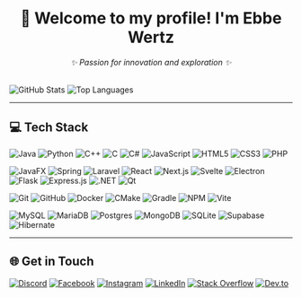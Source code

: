 <h1 align="center">
  👋 Welcome to my profile! I'm Ebbe Wertz
</h1>

<p align="center"><em>✨ Passion for innovation and exploration ✨</em></p>

<br/>

<img src="https://github-readme-stats.vercel.app/api?username=EbbeWertz&include_all_commits=true&count_private=true&show_icons=true&line_height=20&title_color=2B5BBD&icon_color=1124BB&text_color=A1A1A1&bg_color=0,000000,130F40" alt="GitHub Stats"/>
<img src="https://github-readme-stats.vercel.app/api/top-langs?username=EbbeWertz&show_icons=true&locale=en&layout=compact&theme=chartreuse-dark" alt="Top Languages"/>

---

## 💻 Tech Stack

![Java](https://img.shields.io/badge/Java-0B1120?style=flat&logo=openjdk&logoColor=white)
![Python](https://img.shields.io/badge/Python-132043?style=flat&logo=python&logoColor=white)
![C++](https://img.shields.io/badge/C++-1C2D5A?style=flat&logo=c%2B%2B&logoColor=white)
![C](https://img.shields.io/badge/C-22386F?style=flat&logo=c&logoColor=white)
![C#](https://img.shields.io/badge/C%23-26407F?style=flat&logo=csharp&logoColor=white)
![JavaScript](https://img.shields.io/badge/JavaScript-2A4990?style=flat&logo=javascript&logoColor=white)
![HTML5](https://img.shields.io/badge/HTML5-2D519F?style=flat&logo=html5&logoColor=white)
![CSS3](https://img.shields.io/badge/CSS3-3059AD?style=flat&logo=css3&logoColor=white)
![PHP](https://img.shields.io/badge/PHP-3361BA?style=flat&logo=php&logoColor=white)


![JavaFX](https://img.shields.io/badge/JavaFX-0F1F1A?style=flat&logo=java&logoColor=white)
![Spring](https://img.shields.io/badge/Spring-10322B?style=flat&logo=spring&logoColor=white)
![Laravel](https://img.shields.io/badge/Laravel-124035?style=flat&logo=laravel&logoColor=white)
![React](https://img.shields.io/badge/React-155043?style=flat&logo=react&logoColor=white)
![Next.js](https://img.shields.io/badge/Next.js-175E4D?style=flat&logo=next.js&logoColor=white)
![Svelte](https://img.shields.io/badge/Svelte-186A57?style=flat&logo=svelte&logoColor=white)
![Electron](https://img.shields.io/badge/Electron-197662?style=flat&logo=electron&logoColor=white)
![Flask](https://img.shields.io/badge/Flask-1B8370?style=flat&logo=flask&logoColor=white)
![Express.js](https://img.shields.io/badge/Express.js-1D907B?style=flat&logo=express&logoColor=white)
![.NET](https://img.shields.io/badge/.NET-1F9C86?style=flat&logo=dotnet&logoColor=white)
![Qt](https://img.shields.io/badge/Qt-22A892?style=flat&logo=qt&logoColor=white)


![Git](https://img.shields.io/badge/Git-0F2015?style=flat&logo=git&logoColor=white)
![GitHub](https://img.shields.io/badge/GitHub-10311E?style=flat&logo=github&logoColor=white)
![Docker](https://img.shields.io/badge/Docker-13422C?style=flat&logo=docker&logoColor=white)
![CMake](https://img.shields.io/badge/CMake-17543B?style=flat&logo=cmake&logoColor=white)
![Gradle](https://img.shields.io/badge/Gradle-1C654A?style=flat&logo=gradle&logoColor=white)
![NPM](https://img.shields.io/badge/NPM-21765B?style=flat&logo=npm&logoColor=white)
![Vite](https://img.shields.io/badge/Vite-27876D?style=flat&logo=vite&logoColor=white)


![MySQL](https://img.shields.io/badge/MySQL-0C1F1C?style=flat&logo=mysql&logoColor=white)
![MariaDB](https://img.shields.io/badge/MariaDB-12362F?style=flat&logo=mariadb&logoColor=white)
![Postgres](https://img.shields.io/badge/Postgres-174D43?style=flat&logo=postgresql&logoColor=white)
![MongoDB](https://img.shields.io/badge/MongoDB-1C6456?style=flat&logo=mongodb&logoColor=white)
![SQLite](https://img.shields.io/badge/SQLite-22836D?style=flat&logo=sqlite&logoColor=white)
![Supabase](https://img.shields.io/badge/Supabase-28937E?style=flat&logo=supabase&logoColor=white)
![Hibernate](https://img.shields.io/badge/Hibernate-2EA38F?style=flat&logo=hibernate&logoColor=white)


---

## 🌐 Get in Touch

[![Discord](https://img.shields.io/badge/Discord-1B1F29?style=flat&logo=discord&logoColor=white)](https://discord.com/users/ebbe4356)
[![Facebook](https://img.shields.io/badge/Facebook-232B3B?style=flat&logo=facebook&logoColor=white)](https://www.facebook.com/ebbe.wertz)
[![Instagram](https://img.shields.io/badge/Instagram-2C374B?style=flat&logo=instagram&logoColor=white)](https://www.instagram.com/ebbe_w8/)
[![LinkedIn](https://img.shields.io/badge/LinkedIn-36475A?style=flat&logo=linkedin&logoColor=white)](https://www.linkedin.com/in/ebbe-wertz-a882b8235/)
[![Stack Overflow](https://img.shields.io/badge/Stack%20Overflow-42556B?style=flat&logo=stackoverflow&logoColor=white)](https://stackoverflow.com/users/25193993/ebbe-wertz)
[![Dev.to](https://img.shields.io/badge/Dev.to-51667F?style=flat&logo=dev.to&logoColor=black)](https://dev.to/ebbewertz)

